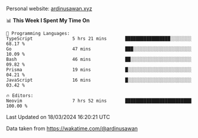 Personal website: [ardinusawan.xyz](https://ardinusawan.xyz)

<!--START_SECTION:waka-->
📊 **This Week I Spent My Time On** 

```text
💬 Programming Languages: 
TypeScript               5 hrs 21 mins       █████████████████░░░░░░░░   68.17 % 
Go                       47 mins             ███░░░░░░░░░░░░░░░░░░░░░░   10.09 % 
Bash                     46 mins             ██░░░░░░░░░░░░░░░░░░░░░░░   09.82 % 
Prisma                   19 mins             █░░░░░░░░░░░░░░░░░░░░░░░░   04.21 % 
JavaScript               16 mins             █░░░░░░░░░░░░░░░░░░░░░░░░   03.42 % 

🔥 Editors: 
Neovim                   7 hrs 52 mins       █████████████████████████   100.00 % 
```


 Last Updated on 18/03/2024 16:20:21 UTC
<!--END_SECTION:waka-->
Data taken from https://wakatime.com/@ardinusawan

